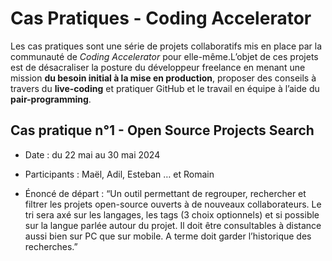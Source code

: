 **Cas Pratiques - Coding Accelerator**
======================================

Les cas pratiques sont une série de projets collaboratifs mis en place par la communauté de _Coding Accelerator_ pour elle-même.L’objet de ces projets est de désacraliser la posture du développeur freelance en menant une mission **du besoin initial à la mise en production**, proposer des conseils à travers du **live-coding** et pratiquer GitHub et le travail en équipe à l’aide du **pair-programming**.

**Cas pratique n°1 - Open Source Projects Search**
--------------------------------------------------

*   Date : du 22 mai au 30 mai 2024
    
*   Participants : Maël, Adil, Esteban … et Romain
    

*   Énoncé de départ : “Un outil permettant de regrouper, rechercher et filtrer les projets open-source ouverts à de nouveaux collaborateurs. Le tri sera axé sur les langages, les tags (3 choix optionnels) et si possible sur la langue parlée autour du projet. Il doit être consultables à distance aussi bien sur PC que sur mobile. A terme doit garder l’historique des recherches.”